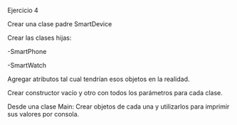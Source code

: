 Ejercicio 4

Crear una clase padre SmartDevice

Crear las clases hijas:

-SmartPhone

-SmartWatch

Agregar atributos tal cual tendrían esos objetos en la realidad.

Crear constructor vacío y otro con todos los parámetros para cada clase.

Desde una clase Main: Crear objetos de cada una y utilizarlos para imprimir sus valores por consola.
